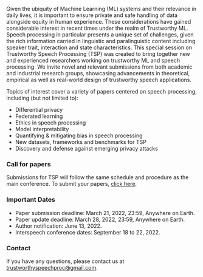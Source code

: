 Given the ubiquity of Machine Learning (ML) systems and their relevance in daily lives, it is important to ensure private and safe handling of data alongside equity in human experience. These considerations have gained considerable interest in recent times under the realm of Trustworthy ML. Speech processing in particular presents a unique set of challenges, given the rich information carried in linguistic and paralinguistic content including speaker trait, interaction and state characteristics. This special session on Trustworthy Speech Processing (TSP) was created to bring together new and experienced researchers working on trustworthy ML and speech processing. We invite novel and relevant submissions from both academic and industrial research groups, showcasing advancements in theoretical, empirical as well as real-world design of trustworthy speech applications.

Topics of interest cover a variety of papers centered on speech processing, including (but not limited to): 
- Differential privacy
- Federated learning
- Ethics in speech processing
- Model interpretability
- Quantifying & mitigating bias in speech processing
- New datasets, frameworks and benchmarks for TSP
- Discovery and defense against emerging privacy attacks

### Call for papers
Submissions for TSP will follow the same schedule and procedure as the main conference. To submit your papers, [click here](https://www.softconf.com/m/interspeech2022/).  

### Important Dates
- Paper submission deadline: March 21, 2022, 23:59, Anywhere on Earth. 
- Paper update deadline: March 28, 2022, 23:59, Anywhere on Earth.
- Author notification: June 13, 2022.
- Interspeech conference dates: September 18 to 22, 2022.

### Contact
If you have any questions, please contact us at trustworthyspeechproc@gmail.com.
